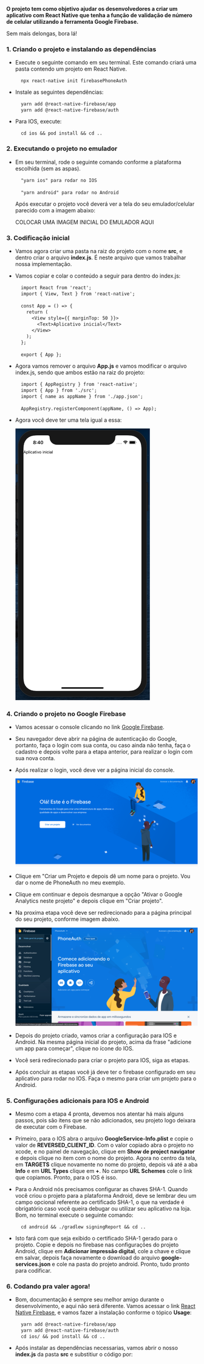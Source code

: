 **O projeto tem como objetivo ajudar os desenvolvedores a criar um aplicativo com React Native que tenha a função de validação de número de celular utilizando a ferramenta Google Firebase.**

Sem mais delongas, bora lá!

### 1. Criando o projeto e instalando as dependências

* Execute o seguinte comando em seu terminal. Este comando criará uma pasta contendo um projeto em React Native.

		npx react-native init firebasePhoneAuth

* Instale as seguintes dependências:

		yarn add @react-native-firebase/app
		yarn add @react-native-firebase/auth

* Para IOS, execute:

		cd ios && pod install && cd ..

### 2. Executando o projeto no emulador

* Em seu terminal, rode o seguinte comando conforme a plataforma escolhida (sem as aspas).

		"yarn ios" para rodar no IOS

		"yarn android" para rodar no Android

	Após executar o projeto você deverá ver a tela do seu emulador/celular parecido com a imagem abaixo:

	COLOCAR UMA IMAGEM INICIAL DO EMULADOR AQUI

### 3. Codificação inicial

* Vamos agora criar uma pasta na raiz do projeto com o nome **src**, e dentro criar o arquivo **index.js**. É neste arquivo que vamos trabalhar nossa implementação.
* Vamos copiar e colar o conteúdo a seguir para dentro do index.js:

		import React from 'react';
		import { View, Text } from 'react-native';
		
		const App = () => {
		  return (
		    <View style={{ marginTop: 50 }}>
		      <Text>Aplicativo inicial</Text>
		    </View>
		  );
		};
		
		export { App };

* Agora vamos remover o arquivo **App.js** e vamos modificar o arquivo index.js, sendo que ambos estão na raiz do projeto:

		import { AppRegistry } from 'react-native';
		import { App } from './src';
		import { name as appName } from './app.json';
		
		AppRegistry.registerComponent(appName, () => App);

* Agora você deve ter uma tela igual a essa:

	![](https://github.com/renatosouzaBR/react-native-firebase-phoneauth/blob/develop/src/assets/Image2.png)
	
### 4. Criando o projeto no Google Firebase

* Vamos acessar o console clicando no link [Google Firebase](https://console.firebase.google.com/).
* Seu navegador deve abrir na página de autenticação do Google, portanto, faça o login com sua conta, ou caso ainda não tenha, faça o cadastro e depois volte para a etapa anterior, para realizar o login com sua nova conta.
* Após realizar o login, você deve ver a página inicial do console.

	![](https://github.com/renatosouzaBR/react-native-firebase-phoneauth/blob/develop/src/assets/Image3.png)
	
* Clique em "Criar um Projeto e depois dê um nome para o projeto. Vou dar o nome de PhoneAuth no meu exemplo.
* Clique em continuar e depois desmarque a opção "Ativar o Google Analytics neste projeto" e depois clique em "Criar projeto".
* Na proxima etapa você deve ser redirecionado para a página principal do seu projeto, conforme imagem abaixo.

	![](https://github.com/renatosouzaBR/react-native-firebase-phoneauth/blob/develop/src/assets/Image4.png)
	
* Depois do projeto criado, vamos criar a configuração para IOS e Android. Na mesma página inicial do projeto, acima da frase "adicione um app para começar", clique no ícone do IOS.
* Você será redirecionado para criar o projeto para IOS, siga as etapas.
* Após concluir as etapas você já deve ter o firebase configurado em seu aplicativo para rodar no IOS. Faça o mesmo para criar um projeto para o Android.


### 5. Configurações adicionais para IOS e Android

* Mesmo com a etapa 4 pronta, devemos nos atentar há mais alguns passos, pois são itens que se não adicionados, seu projeto logo deixara de executar com o Firebase.
* Primeiro, para o IOS abra o arquivo **GoogleService-Info.plist** e copie o valor de **REVERSED_CLIENT_ID**. Com o valor copiado abra o projeto no xcode, e no painel de navegação, clique em **Show de project navigator** e depois clique no item com o nome do projeto. Agora no centro da tela, em **TARGETS** clique novamente no nome do projeto, depois vá até a aba **Info** e em **URL Types** clique em **+**. No campo **URL Schemes** cole o link que copiamos. Pronto, para o IOS é isso.
* Para o Android nós precisamos configurar as chaves SHA-1. Quando você criou o projeto para a plataforma Android, deve se lembrar deu um campo opcional referente ao certificado SHA-1, o que na verdade é obrigatório caso você queira debugar ou utilizar seu aplicativo na loja. Bom, no terminal execute o seguinte comando:

		cd android && ./gradlew signingReport && cd .. 
		
* Isto fará com que seja exibido o certificado SHA-1 gerado para o projeto. Copie e depois no firebase nas configurações do projeto Android, clique em **Adicionar impressão digital**, cole a chave e clique em salvar, depois faça novamente o download do arquivo **google-services.json** e cole na pasta do projeto android. Pronto, tudo pronto para codificar.

### 6. Codando pra valer agora!

* Bom, documentação é sempre seu melhor amigo durante o desenvolvimento, e aqui não será diferente. Vamos acessar o link [React Native Firebase](https://rnfirebase.io/auth/usage), e vamos fazer a instalação conforme o tópico **Usage**:

		yarn add @react-native-firebase/app
		yarn add @react-native-firebase/auth
		cd ios/ && pod install && cd ..
		
* Após instalar as dependências necessarias, vamos abrir o nosso **index.js** da pasta **src** e substitiur o código por:


